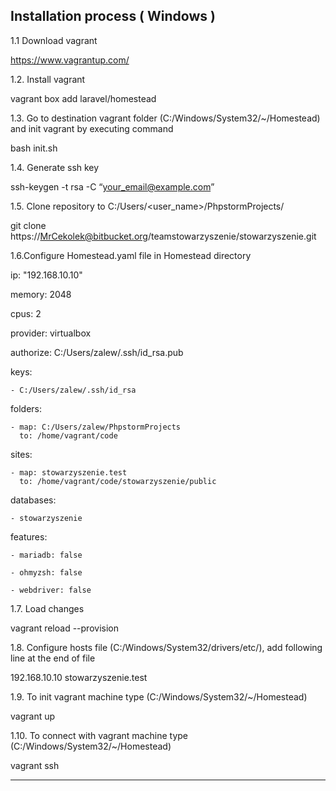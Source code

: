 ## Installation process ( Windows )

1.1 Download vagrant

https://www.vagrantup.com/

1.2. Install vagrant

vagrant box add laravel/homestead

1.3. Go to destination vagrant folder (C:/Windows/System32/~/Homestead) and init vagrant by executing command

bash init.sh

1.4. Generate ssh key

ssh-keygen -t rsa -C “your_email@example.com”

1.5. Clone repository to C:/Users/<user_name>/PhpstormProjects/

git clone https://MrCekolek@bitbucket.org/teamstowarzyszenie/stowarzyszenie.git

1.6.Configure Homestead.yaml file in Homestead directory

ip: "192.168.10.10"

memory: 2048

cpus: 2

provider: virtualbox

authorize: C:/Users/zalew/.ssh/id_rsa.pub

keys:

    - C:/Users/zalew/.ssh/id_rsa

folders:

    - map: C:/Users/zalew/PhpstormProjects
      to: /home/vagrant/code

sites:

    - map: stowarzyszenie.test
      to: /home/vagrant/code/stowarzyszenie/public

databases:

    - stowarzyszenie

features:

    - mariadb: false
	
    - ohmyzsh: false
	
    - webdriver: false
	
	
1.7. Load changes

vagrant reload --provision

1.8. Configure hosts file (C:/Windows/System32/drivers/etc/), add following line at the end of file

192.168.10.10 stowarzyszenie.test

1.9. To init vagrant machine type (C:/Windows/System32/~/Homestead)

vagrant up

1.10. To connect with vagrant machine type (C:/Windows/System32/~/Homestead)

vagrant ssh

---